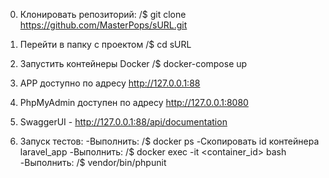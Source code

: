 0. Клонировать репозиторий:
/$ git clone https://github.com/MasterPops/sURL.git

1. Перейти в папку с проектом
/$ cd sURL

2. Запустить контейнеры Docker
/$ docker-compose up

3. APP доступно по адресу http://127.0.0.1:88
4. PhpMyAdmin доступен по адресу http://127.0.0.1:8080
5. SwaggerUI - http://127.0.0.1:88/api/documentation

6. Запуск тестов:
-Выполнить:
/$ docker ps
-Скопировать id контейнера laravel_app
-Выполнить:
/$ docker exec -it <container_id> bash
-Выполнить:
/$ vendor/bin/phpunit
